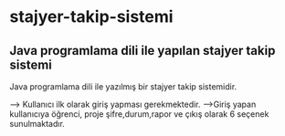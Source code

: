 # stajyer-takip-sistemi
Java programlama dili ile yapılan stajyer takip sistemi
---

Java programlama dili ile yazılmış bir stajyer takip sistemidir.

--> Kullanıcı ilk olarak giriş yapması gerekmektedir.
-->Giriş yapan kullanıcıya öğrenci, proje şifre,durum,rapor ve çıkış olarak 6 seçenek sunulmaktadır.



